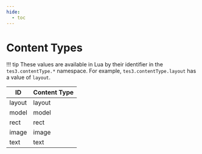 ```yaml
---
hide:
  - toc
---
```


# Content Types

!!! tip
	These values are available in Lua by their identifier in the `tes3.contentType.*` namespace. For example, `tes3.contentType.layout` has a value of `layout`.

ID             | Content Type
-------------- | -----------------
layout         | layout
model          | model
rect           | rect
image          | image
text           | text
